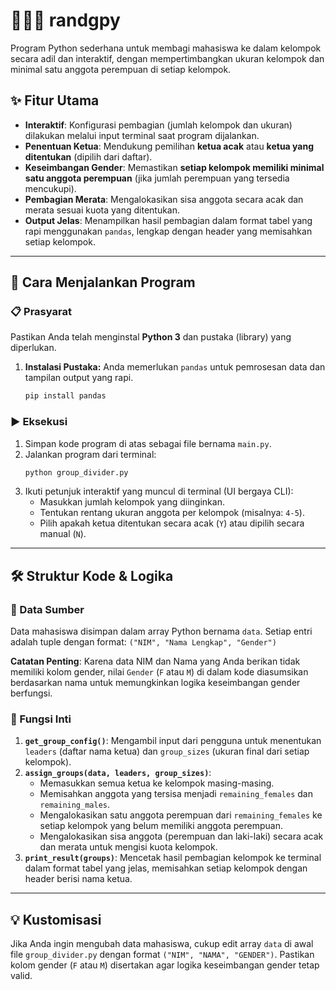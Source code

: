 # 🧑‍🤝‍🧑 randgpy

Program Python sederhana untuk membagi mahasiswa ke dalam kelompok secara adil dan interaktif, dengan mempertimbangkan ukuran kelompok dan minimal satu anggota perempuan di setiap kelompok.

## ✨ Fitur Utama

- **Interaktif**: Konfigurasi pembagian (jumlah kelompok dan ukuran) dilakukan melalui input terminal saat program dijalankan.
- **Penentuan Ketua**: Mendukung pemilihan **ketua acak** atau **ketua yang ditentukan** (dipilih dari daftar).
- **Keseimbangan Gender**: Memastikan **setiap kelompok memiliki minimal satu anggota perempuan** (jika jumlah perempuan yang tersedia mencukupi).
- **Pembagian Merata**: Mengalokasikan sisa anggota secara acak dan merata sesuai kuota yang ditentukan.
- **Output Jelas**: Menampilkan hasil pembagian dalam format tabel yang rapi menggunakan `pandas`, lengkap dengan header yang memisahkan setiap kelompok.

---

## 🚀 Cara Menjalankan Program

### 📋 Prasyarat

Pastikan Anda telah menginstal **Python 3** dan pustaka (library) yang diperlukan.

1.  **Instalasi Pustaka:**
    Anda memerlukan `pandas` untuk pemrosesan data dan tampilan output yang rapi.
    ```bash
    pip install pandas
    ```

### ▶️ Eksekusi

1.  Simpan kode program di atas sebagai file bernama `main.py`.
2.  Jalankan program dari terminal:
    ```bash
    python group_divider.py
    ```
3.  Ikuti petunjuk interaktif yang muncul di terminal (UI bergaya CLI):
    - Masukkan jumlah kelompok yang diinginkan.
    - Tentukan rentang ukuran anggota per kelompok (misalnya: `4-5`).
    - Pilih apakah ketua ditentukan secara acak (`Y`) atau dipilih secara manual (`N`).

---

## 🛠️ Struktur Kode & Logika

### 💾 Data Sumber

Data mahasiswa disimpan dalam array Python bernama `data`. Setiap entri adalah tuple dengan format:
`("NIM", "Nama Lengkap", "Gender")`

**Catatan Penting**: Karena data NIM dan Nama yang Anda berikan tidak memiliki kolom gender, nilai `Gender` (`F` atau `M`) di dalam kode diasumsikan berdasarkan nama untuk memungkinkan logika keseimbangan gender berfungsi.

### 🧩 Fungsi Inti

1.  **`get_group_config()`**: Mengambil input dari pengguna untuk menentukan `leaders` (daftar nama ketua) dan `group_sizes` (ukuran final dari setiap kelompok).
2.  **`assign_groups(data, leaders, group_sizes)`**:
    - Memasukkan semua ketua ke kelompok masing-masing.
    - Memisahkan anggota yang tersisa menjadi `remaining_females` dan `remaining_males`.
    - Mengalokasikan satu anggota perempuan dari `remaining_females` ke setiap kelompok yang belum memiliki anggota perempuan.
    - Mengalokasikan sisa anggota (perempuan dan laki-laki) secara acak dan merata untuk mengisi kuota kelompok.
3.  **`print_result(groups)`**: Mencetak hasil pembagian kelompok ke terminal dalam format tabel yang jelas, memisahkan setiap kelompok dengan header berisi nama ketua.

---

## 💡 Kustomisasi

Jika Anda ingin mengubah data mahasiswa, cukup edit array `data` di awal file `group_divider.py` dengan format `("NIM", "NAMA", "GENDER")`. Pastikan kolom gender (`F` atau `M`) disertakan agar logika keseimbangan gender tetap valid.
